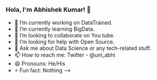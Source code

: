 ### Hola, I'm Abhishek Kumar! 👋

- 🔭 I’m currently working on DataTrained.
- 🌱 I’m currently learning BigData.
- 👯 I’m looking to collaborate on You tube.
- 🤔 I’m looking for help with Open Source.
- 💬 Ask me about Data Science or any tech-related stuff.
- 📫 How to reach me: Twitter - @uni_abhi
- 😄 Pronouns: He/His
- ⚡ Fun fact: Nothing
-->
